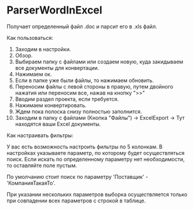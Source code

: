 # ParserWordInExcel
Получает определенный файл .doc и парсит его в .xls файл. 

Как пользоваться:

1. Заходим в настройки.
2. Обзор.
3. Выбираем папку с файлами или создаем новую, куда закидываем все документы для конвертации.
4. Нажимаем ок.
5. Если в папке уже были файлы, то нажимаем обновить.
6. Переносим файлы с левой стороны в правую, путем двойного нажатия или переносим все, нажав на кнопку ">>"
7. Вводим раздел проекта, если требуется.
8. Нажимаем конвертировать.
9. Ждем пока полоска снизу полностью заполнится.
10. Заходим в папку с файлами (Кнопка "Файлы") -> ExcelExport -> Тут находятся ваши Excel документы.

Как настраивать фильтры:

У вас есть возможность настроить фильтры по 5 колонкам.
В настройках указываете параметр, по которому будет осуществляться поиск. Если искать по определенному параметру нет необходимости, то оставляйте поле пустым.

По умолчанию стоит поиск по параметру 'Поставщик' - 'КомпанияТакаяТо'.

При указании нескольких параметров выборка осуществляется только при совпадении всех параметров с строкой в таблице.
